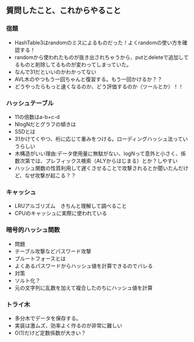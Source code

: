 ## 質問したこと、これからやること

### 宿題
* HashTable3はrandomのミスによるものだった！よくrandomの使い方を確認する！
* randomから使われたものが抜き出されちゃうから、putとdeleteで追加してるものと削除してるものが変わってしまっていた。
* なんで31だといいのかわかってない
* AVL木のやつもう一回ちゃんと復習する。もう一回かけるか？？
* どうやったらもっと速くなるのか、どう評価するのか（ツールとか）！！

### ハッシュテーブル
* 11の倍数はa-b+c-d
* NlogNだとグラフの傾きは
* SSDとは
* 31かけてくやつ、桁に応じて重みをつける。ローディングハッシュ法っていうらしい
* 木構造がいい理由:データ使用量に無駄がない、logNって意外と小さく、係数次第では、プレフィックス検索（ALYからはじまる）とか？しやすい
* ハッシュ関数の性質利用して遅くさせることで攻撃されるとか聞いたんだけど、なぜ攻撃が起こる？？

### キャッシュ
* LRUアルゴリズム　きちんと理解して調べること
* CPUのキャッシュに実際に使われている

### 暗号的ハッシュ関数
* 問題
* テーブル攻撃などパスワード攻撃
* ブルートフォースとは
* よくあるパスワードからハッシュ値を計算できるのでバレる
* 対策
* ソルト化？
* 元の文字列に乱数を加えて複合したのちにハッシュ値を計算

### トライ木
* 多分木でデータを保存する。
* 実装は激ムズ、効率よく作るのが非常に難しい
* O(1)だけど定数係数が大きい？
